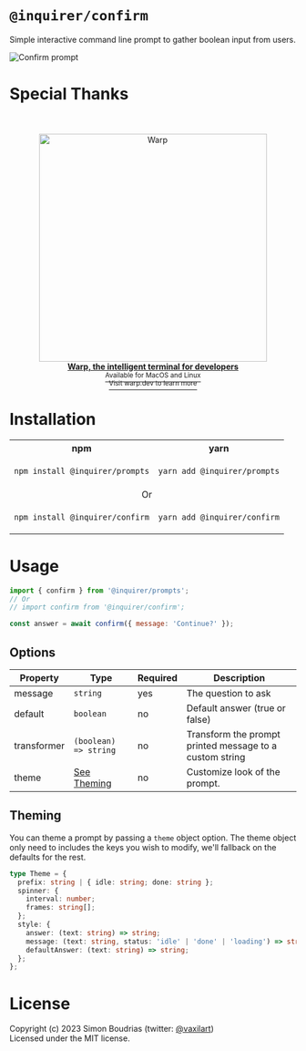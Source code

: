 # `@inquirer/confirm`

Simple interactive command line prompt to gather boolean input from users.

![Confirm prompt](https://cdn.rawgit.com/SBoudrias/Inquirer.js/28ae8337ba51d93e359ef4f7ee24e79b69898962/assets/screenshots/confirm.svg)

# Special Thanks

<div align="center">
<br>
<br>
<a href="https://www.warp.dev/?utm_source=github&utm_medium=referral&utm_campaign=inquirer">
<div>
  <picture>
    <img alt="Warp" width="400" src="https://github.com/user-attachments/assets/2bda420d-4211-4900-a37e-e3c7056d799c">
  </picture>
</div>
  <b>Warp, the intelligent terminal for developers</b>
  <div>
    <sup>Available for MacOS and Linux<br>
Visit warp.dev to learn more
    </sup>
  </div>
</a>
</div>

# Installation

<table>
<tr>
  <th>npm</th>
  <th>yarn</th>
</tr>
<tr>
<td>

```sh
npm install @inquirer/prompts
```

</td>
<td>

```sh
yarn add @inquirer/prompts
```

</td>
</tr>
<tr>
<td colSpan="2" align="center">Or</td>
</tr>
<tr>
<td>

```sh
npm install @inquirer/confirm
```

</td>
<td>

```sh
yarn add @inquirer/confirm
```

</td>
</tr>
</table>

# Usage

```js
import { confirm } from '@inquirer/prompts';
// Or
// import confirm from '@inquirer/confirm';

const answer = await confirm({ message: 'Continue?' });
```

## Options

| Property    | Type                    | Required | Description                                             |
| ----------- | ----------------------- | -------- | ------------------------------------------------------- |
| message     | `string`                | yes      | The question to ask                                     |
| default     | `boolean`               | no       | Default answer (true or false)                          |
| transformer | `(boolean) => string`   | no       | Transform the prompt printed message to a custom string |
| theme       | [See Theming](#Theming) | no       | Customize look of the prompt.                           |

## Theming

You can theme a prompt by passing a `theme` object option. The theme object only need to includes the keys you wish to modify, we'll fallback on the defaults for the rest.

```ts
type Theme = {
  prefix: string | { idle: string; done: string };
  spinner: {
    interval: number;
    frames: string[];
  };
  style: {
    answer: (text: string) => string;
    message: (text: string, status: 'idle' | 'done' | 'loading') => string;
    defaultAnswer: (text: string) => string;
  };
};
```

# License

Copyright (c) 2023 Simon Boudrias (twitter: [@vaxilart](https://twitter.com/Vaxilart))<br/>
Licensed under the MIT license.
